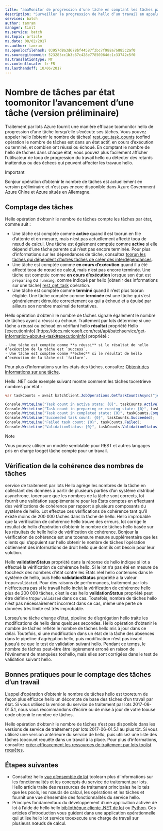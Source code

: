 ```yaml
---
title: "aaaMonitor de progression d’une tâche en comptant les tâches par état - Azure Batch | Documents Microsoft"
description: "Surveiller la progression de hello d’un travail en appelant l’opération d’obtenir le nombre de tâches hello toocount tâches pour un travail. Vous pouvez obtenir un nombre de tâches actives, en cours d’exécution et terminées et selon que les tâches ont réussi ou échoué."
services: batch
author: tamram
manager: timlt
ms.service: batch
ms.topic: article
ms.date: 08/02/2017
ms.author: tamram
ms.openlocfilehash: 03957d8a3d678bf44587f3bc7f988a76885c2af0
ms.sourcegitcommit: 523283cc1b3c37c428e77850964dc1c33742c5f0
ms.translationtype: MT
ms.contentlocale: fr-FR
ms.lasthandoff: 10/06/2017
---
```

# <a name="count-tasks-by-state-toomonitor-a-jobs-progress-preview"></a>Nombre de tâches par état toomonitor l’avancement d’une tâche (version préliminaire)

Traitement par lots Azure fournit une manière efficace toomonitor hello de progression d’une tâche lorsqu’elle s’exécute ses tâches. Vous pouvez appeler hello [obtenir le nombre de tâches] [ rest_get_task_counts] toofind opération le nombre de tâches est dans un état actif, en cours d’exécution ou terminé, et combien ont réussi ou échoué. En comptant le nombre de hello de tâches dans chaque état, vous pouvez plus facilement afficher l’utilisateur de tooa de progression du travail hello ou détecter des retards inattendus ou des échecs qui peuvent affecter les travaux hello.

> [!IMPORTANT]
> Bonjour opération d’obtenir le nombre de tâches est actuellement en version préliminaire et n’est pas encore disponible dans Azure Government Azure Chine et Azure situés en Allemagne. 
>
>

## <a name="how-tasks-are-counted"></a>Comptage des tâches

Hello opération d’obtenir le nombre de tâches compte les tâches par état, comme suit :

- Une tâche est comptée comme **active** quand il est toorun en file d’attente et en mesure, mais n’est pas actuellement affecté tooa de nœud de calcul. Une tâche est également comptée comme **active** si elle dépend d’une tâche parente qui n’est pas encore terminée. Pour plus d’informations sur les dépendances de tâche, consultez [toorun les tâches qui dépendent d’autres tâches de créer des interdépendances](batch-task-dependencies.md). 
- Une tâche est comptée comme **en cours d’exécution** quand il a été affecté tooa de nœud de calcul, mais n’est pas encore terminée. Une tâche est comptée comme **en cours d’exécution** lorsque son état est `preparing` ou `running`, comme indiqué par hello [obtenir des informations sur une tâche] [ rest_get_task] opération.
- Une tâche est comptée comme **terminé** quand il n’est plus toorun éligible. Une tâche comptée comme **terminée** est une tâche qui s’est généralement déroulée correctement ou qui a échoué et a épuisé par ailleurs son nombre maximal de tentatives. 

Hello opération d’obtenir le nombre de tâches signale également le nombre de tâches ayant a réussi ou échoué. Traitement par lots détermine si une tâche a réussi ou échoué en vérifiant hello **résultat** propriété Hello [executionInfo] [https://docs.microsoft.com/rest/api/batchservice/get-information-about-a-task#executionInfo] propriété :

    - Une tâche est comptée comme **a réussi** si le résultat de hello d’exécution de la tâche est `success`.
    - Une tâche est comptée comme **échec** si le résultat de hello d’exécution de la tâche est `failure`.

Pour plus d’informations sur les états des tâches, consultez [Obtenir des informations sur une tâche][rest_get_task].

Hello .NET code exemple suivant montre comment les tâches tooretrieve nombres par état : 

```csharp
var taskCounts = await batchClient.JobOperations.GetTaskCountsAsync("job-1");

Console.WriteLine("Task count in active state: {0}", taskCounts.Active);
Console.WriteLine("Task count in preparing or running state: {0}", taskCounts.Running);
Console.WriteLine("Task count in completed state: {0}", taskCounts.Completed);
Console.WriteLine("Succeeded task count: {0}", taskCounts.Succeeded);
Console.WriteLine("Failed task count: {0}", taskCounts.Failed);
Console.WriteLine("ValidationStatus: {0}", taskCounts.ValidationStatus);
```

> [!NOTE]
> Vous pouvez utiliser un modèle semblable pour REST et autres langages pris en charge tooget tâche compte pour un travail. 
> 
> 

## <a name="consistency-checking-for-task-counts"></a>Vérification de la cohérence des nombres de tâches

service de traitement par lots Hello agrège les nombres de la tâche en collectant des données à partir de plusieurs parties d’un système distribué asynchrone. tooensure que les nombres de la tâche sont corrects, lot fournit une validation supplémentaire pour les États comptes en effectuant des vérifications de cohérence par rapport à plusieurs composants du système de hello. Lot effectue ces vérifications de cohérence tant qu’il existe moins de 200 000 tâches dans la tâche de hello. Hello improbable que la vérification de cohérence hello trouve des erreurs, lot corrige le résultat de hello d’opération d’obtenir le nombre de tâches hello basée sur les résultats de hello hello de vérification de cohérence. Bonjour la vérification de cohérence est une tooensure mesure supplémentaire que les clients qui s’appuient sur hello obtenir le nombre de tâches l’opération obtiennent des informations de droit hello que dont ils ont besoin pour leur solution.

Hello **validationStatus** propriété dans la réponse de hello indique si lot a effectué la vérification de cohérence hello. Si le lot n’a pas été en mesure de toocheck des nombres d’état contre les États réel hello contenues dans le système de hello, puis hello **validationStatus** propriété a la valeur trop`unvalidated`. Pour des raisons de performances, traitement par lots n’effectuera pas si le travail hello inclut la vérification de cohérence hello plus de 200 000 tâches, c’est le cas hello **validationStatus** propriété peut être définie trop`unvalidated` dans ce cas. Toutefois, nombre de tâches hello n’est pas nécessairement incorrect dans ce cas, même une perte de données très limité est très improbable. 

Lorsqu’une tâche change d’état, pipeline de d’agrégation hello traite les modifications de hello dans quelques secondes. Hello opération d’obtenir le nombre de tâches reflète le nombre de tâches hello mis à jour dans ce délai. Toutefois, si une modification dans un état de la tâche des absences dans le pipeline d’agrégation hello, puis modification n’est pas inscrit jusqu'à ce que le test de validation suivant hello. Pendant ce temps, le nombre de tâches peut-être être légèrement erroné en raison de l’événement de manquées toohello, mais elles sont corrigées dans le test de validation suivant hello.

## <a name="best-practices-for-counting-a-jobs-tasks"></a>Bonnes pratiques pour le comptage des tâches d’un travail

L’appel d’opération d’obtenir le nombre de tâches hello est tooreturn de façon plus efficace hello un décompte de base des tâches d’un travail par état. Si vous utilisez la version du service de traitement par lots 2017-06-01.5.1, nous vous recommandons d’écrire ou de mise à jour de votre toouse code obtenir le nombre de tâches.

Hello opération d’obtenir le nombre de tâches n’est pas disponible dans les versions de service de traitement par lots 2017-06-01.5.1 au plus tôt. Si vous utilisez une version antérieure du service de hello, puis utilisez une liste des tâches toocount requête dans un travail à la place. Pour plus d’informations, consultez [créer efficacement les ressources de traitement par lots toolist requêtes](batch-efficient-list-queries.md).

## <a name="next-steps"></a>Étapes suivantes

* Consultez hello [vue d’ensemble de lot](batch-api-basics.md) toolearn plus d’informations sur les fonctionnalités et les concepts du service de traitement par lots. Hello article traite des ressources de traitement principales hello tels que les pools, les nœuds de calcul, les opérations et les tâches et fournit une vue d’ensemble des fonctionnalités du service hello.
* Principes fondamentaux du développement d’une application activée de lot à l’aide de hello hello [bibliothèque cliente .NET de lot](batch-dotnet-get-started.md) ou [Python](batch-python-tutorial.md). Ces articles d’introduction vous guident dans une application opérationnelle qui utilise hello lot service tooexecute une charge de travail sur plusieurs nœuds de calcul.


[rest_get_task_counts]: https://docs.microsoft.com/rest/api/batchservice/get-the-task-counts-for-a-job
[rest_get_task]: https://docs.microsoft.com/rest/api/batchservice/get-information-about-a-task
[rest_list_tasks]: https://docs.microsoft.com/rest/api/batchservice/list-the-tasks-associated-with-a-job
